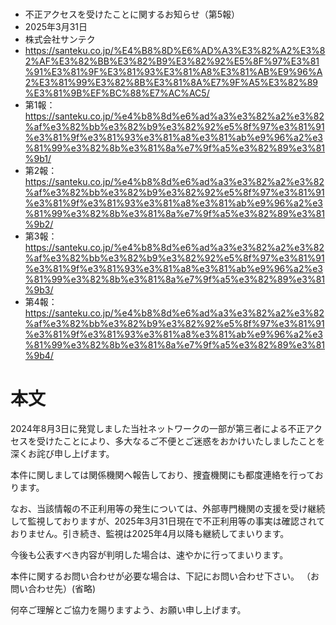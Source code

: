 # 
- 不正アクセスを受けたことに関するお知らせ（第5報）
- 2025年3月31日
- 株式会社サンテク
- https://santeku.co.jp/%E4%B8%8D%E6%AD%A3%E3%82%A2%E3%82%AF%E3%82%BB%E3%82%B9%E3%82%92%E5%8F%97%E3%81%91%E3%81%9F%E3%81%93%E3%81%A8%E3%81%AB%E9%96%A2%E3%81%99%E3%82%8B%E3%81%8A%E7%9F%A5%E3%82%89%E3%81%9B%EF%BC%88%E7%AC%AC5/
- 第1報：https://santeku.co.jp/%e4%b8%8d%e6%ad%a3%e3%82%a2%e3%82%af%e3%82%bb%e3%82%b9%e3%82%92%e5%8f%97%e3%81%91%e3%81%9f%e3%81%93%e3%81%a8%e3%81%ab%e9%96%a2%e3%81%99%e3%82%8b%e3%81%8a%e7%9f%a5%e3%82%89%e3%81%9b1/
- 第2報：https://santeku.co.jp/%e4%b8%8d%e6%ad%a3%e3%82%a2%e3%82%af%e3%82%bb%e3%82%b9%e3%82%92%e5%8f%97%e3%81%91%e3%81%9f%e3%81%93%e3%81%a8%e3%81%ab%e9%96%a2%e3%81%99%e3%82%8b%e3%81%8a%e7%9f%a5%e3%82%89%e3%81%9b2/
- 第3報：https://santeku.co.jp/%e4%b8%8d%e6%ad%a3%e3%82%a2%e3%82%af%e3%82%bb%e3%82%b9%e3%82%92%e5%8f%97%e3%81%91%e3%81%9f%e3%81%93%e3%81%a8%e3%81%ab%e9%96%a2%e3%81%99%e3%82%8b%e3%81%8a%e7%9f%a5%e3%82%89%e3%81%9b3/
- 第4報：https://santeku.co.jp/%e4%b8%8d%e6%ad%a3%e3%82%a2%e3%82%af%e3%82%bb%e3%82%b9%e3%82%92%e5%8f%97%e3%81%91%e3%81%9f%e3%81%93%e3%81%a8%e3%81%ab%e9%96%a2%e3%81%99%e3%82%8b%e3%81%8a%e7%9f%a5%e3%82%89%e3%81%9b4/


# 本文
2024年8月3日に発覚しました当社ネットワークの一部が第三者による不正アクセスを受けたことにより、多大なるご不便とご迷惑をおかけいたしましたことを深くお詫び申し上げます。

本件に関しましては関係機関へ報告しており、捜査機関にも都度連絡を行っております。

なお、当該情報の不正利用等の発生については、外部専門機関の支援を受け継続して監視しておりますが、2025年3月31日現在で不正利用等の事実は確認されておりません。引き続き、監視は2025年4月以降も継続してまいります。

今後も公表すべき内容が判明した場合は、速やかに行ってまいります。

本件に関するお問い合わせが必要な場合は、下記にお問い合わせ下さい。
（お問い合わせ先）(省略)

何卒ご理解とご協力を賜りますよう、お願い申し上げます。

